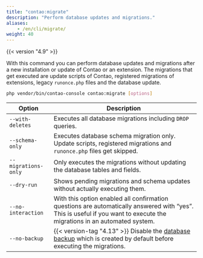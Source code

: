 ```yaml
---
title: "contao:migrate"
description: "Perform database updates and migrations."
aliases:
    - /en/cli/migrate/
weight: 40
---
```



{{< version "4.9" >}}

With this command you can perform database updates and migrations after a new installation or update of Contao or an 
extension. The migrations that get executed are update scripts of Contao, registered migrations of extensions, 
legacy `runonce.php` files and the database update.

```bash
php vendor/bin/contao-console contao:migrate [options]
```

| Option             | Description |
|--------------------|-------------|
| `--with-deletes`   | Executes all database migrations including `DROP` queries.|
| `--schema-only`    | Executes database schema migration only. Update scripts, registered migrations and `runonce.php` files get skipped.|
| `--migrations-only` | Only executes the migrations without updating the database tables and fields. |
| `--dry-run` | Shows pending migrations and schema updates without actually executing them. |
| `--no-interaction` | With this option enabled all confirmation questions are automatically answered with “yes”. This is useful if you want to execute the migrations in an automated system. |
| `--no-backup` | {{< version-tag "4.13" >}} Disable the [database backup][DatabaseBackup] which is created by default before executing the migrations. |

[DatabaseBackup]: /en/cli/db-backups/